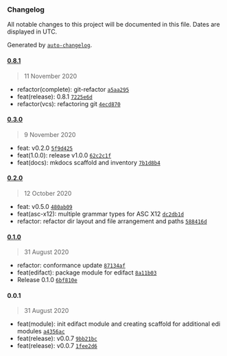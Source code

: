 ### Changelog

All notable changes to this project will be documented in this file. Dates are displayed in UTC.

Generated by [`auto-changelog`](https://github.com/CookPete/auto-changelog).

#### [0.8.1](https://github.com/freight-trust/mock-vcs/compare/0.3.0...0.8.1)

> 11 November 2020

- refactor(complete): git-refactor [`a5aa295`](https://github.com/freight-trust/mock-vcs/commit/a5aa295a52dfc5f8e1d5d935987317aeaa3d54d0)
- feat(release): 0.8.1 [`7225e6d`](https://github.com/freight-trust/mock-vcs/commit/7225e6d9e498c8ef9391d11357be5dbe8bd06799)
- refactor(vcs): refactoring git [`4ecd870`](https://github.com/freight-trust/mock-vcs/commit/4ecd870ce7386128dcf785ed20e317d2db714106)

#### [0.3.0](https://github.com/freight-trust/mock-vcs/compare/0.2.0...0.3.0)

> 9 November 2020

- feat: v0.2.0 [`5f9d425`](https://github.com/freight-trust/mock-vcs/commit/5f9d425aa6d8015f31de22ec11b6f7e805d40869)
- feat(1.0.0): release v1.0.0 [`62c2c1f`](https://github.com/freight-trust/mock-vcs/commit/62c2c1f791b3bd5e848ed66957d23238c828756f)
- feat(docs): mkdocs scaffold and inventory [`7b1d8b4`](https://github.com/freight-trust/mock-vcs/commit/7b1d8b4ebe30be77e3081e01b68b9089db9d97a4)

#### [0.2.0](https://github.com/freight-trust/mock-vcs/compare/0.1.0...0.2.0)

> 12 October 2020

- feat: v0.5.0 [`480ab09`](https://github.com/freight-trust/mock-vcs/commit/480ab09becbdbc810f8ef90895030c17f109bcdb)
- feat(asc-x12): multiple grammar types for ASC X12 [`dc2db1d`](https://github.com/freight-trust/mock-vcs/commit/dc2db1dfa21746feb6a17d0db119e60d32a130ec)
- refactor: refactor dir layout and file arrangement and paths [`588416d`](https://github.com/freight-trust/mock-vcs/commit/588416dd9fef600299c3e8b80a03faf0dfef765f)

#### [0.1.0](https://github.com/freight-trust/mock-vcs/compare/0.0.1...0.1.0)

> 31 August 2020

- refactor: conformance update [`87134af`](https://github.com/freight-trust/mock-vcs/commit/87134afc56819dd108a9850ca6f9959c33aabbc6)
- feat(edifact): package module for edifact [`8a11b03`](https://github.com/freight-trust/mock-vcs/commit/8a11b0315cf86e2b32158bac05f26a1077ba7137)
- Release 0.1.0 [`6bf810e`](https://github.com/freight-trust/mock-vcs/commit/6bf810e6d7bdcc427b0ab5c47f31c25d0bf07d5d)

#### 0.0.1

> 31 August 2020

- feat(module): init edifact module and creating scaffold for additional edi modules [`a4356ac`](https://github.com/freight-trust/mock-vcs/commit/a4356acc294d1fa7f52d5b447f345ca316a1c16b)
- feat(release): v0.0.7 [`9bb21bc`](https://github.com/freight-trust/mock-vcs/commit/9bb21bcc5be1a06b3df63c348775a53f879cf2fd)
- feat(release): v0.0.7 [`1fee2d6`](https://github.com/freight-trust/mock-vcs/commit/1fee2d6ee536374b213a1c09c849a8d32e67d09f)
